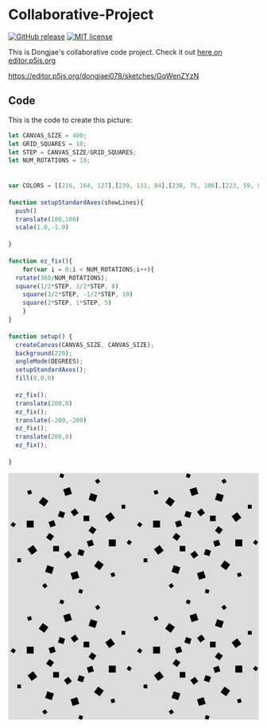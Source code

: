 # Collaborative-Project

[![GitHub release](https://img.shields.io/github/release/dongdongthedingdong/Collaborative-Project.svg)](https://GitHub.com/dongdongthedingdong/Collaborative-Projectt/releases/)
[![MIT license](https://img.shields.io/github/license/dongdongthedingdong/Collaborative-Project)](https://dongdongthedingdong.mit-license.org/)


This is Dongjae's collaborative code project. Check it out [here on editor.p5js.org](https://editor.p5js.org/kreier/sketches/konTWbbVt)

https://editor.p5js.org/dongjaei078/sketches/GqWenZYzN

## Code

This is the code to create this picture:

``` js
let CANVAS_SIZE = 400;
let GRID_SQUARES = 10;
let STEP = CANVAS_SIZE/GRID_SQUARES;
let NUM_ROTATIONS = 10;


var COLORS = [[216, 164, 127],[239, 131, 84],[238, 75, 106],[223, 59, 87],[15, 113, 115], [13, 31, 45]]

function setupStandardAxes(showLines){
  push()
  translate(100,100)
  scale(1.0,-1.0)

}

function ez_fix(){
    for(var i = 0;i < NUM_ROTATIONS;i++){
  rotate(360/NUM_ROTATIONS);
  square(1/2*STEP, 1/2*STEP, 8)
    square(3/2*STEP, -1/2*STEP, 10)
    square(2*STEP, 1*STEP, 5)
    }
}

function setup() {
  createCanvas(CANVAS_SIZE, CANVAS_SIZE);
  background(220);
  angleMode(DEGREES);
  setupStandardAxes();
  fill(0,0,0)
  
  ez_fix();
  translate(200,0)
  ez_fix();
  translate(-200,-200)
  ez_fix();
  translate(200,0)
  ez_fix();
 
}
```

![link descripion](scetch1.png)
